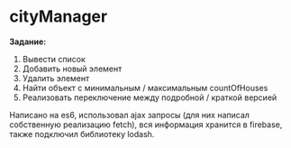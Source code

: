 # cityManager
<b>Задание:</b>
1. Вывести список
2. Добавить новый элемент
3. Удалить элемент
4. Найти объект с минимальным / максимальным countOfHouses
5. Реализовать переключение между подробной / краткой версией

Написано на es6, использовал ajax запросы (для них написал собственную реализацию fetch), вся информация хранится в firebase, 
также подключил библиотеку lodash.
